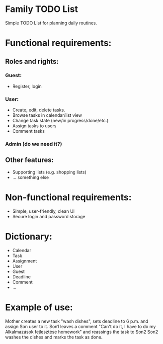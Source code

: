 # Family TODO List
Simple TODO List for planning daily routines.
# Functional requirements:
## Roles and rights:
### Guest:
- Register, login
### User:
- Create, edit, delete tasks.
- Browse tasks in calendar/list view
- Change task state (new/in progress/done/etc.)
- Assign tasks to users
- Comment tasks
### Admin (do we need it?)

## Other features:
- Supporting lists (e.g. shopping lists)
- ... something else

# Non-functional requirements:
- Simple, user-friendly, clean UI
- Secure login and password storage

# Dictionary:
-	Calendar
-	Task
-	Assignment
-	User
-	Guest
-	Deadline
-	Comment
-	...

# Example of use:
Mother creates a new task "wash dishes", sets deadline to 6 p.m. and assign Son user to it. 
Son1 leaves a comment "Can't do it, I have to do my Alkalmazások fejlesztése homework" and reassings the task to Son2
Son2 washes the dishes and marks the task as done.

